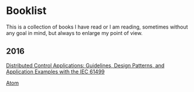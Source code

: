# Booklist

This is a collection of books I have read or I am reading, sometimes without any goal in mind, but always to enlarge my point of view.

## 2016

[Distributed Control Applications: Guidelines, Design Patterns, and Application Examples with the IEC 61499][dca]

[dca]: https://github.com/mzonta/booklist/wiki/Distributed-Control-Applications:-Guidelines,-Design-Patterns,-and-Application-Examples-with-the-IEC-61499

[Atom][atom-site]

[atom-site]: https://atom.io/
